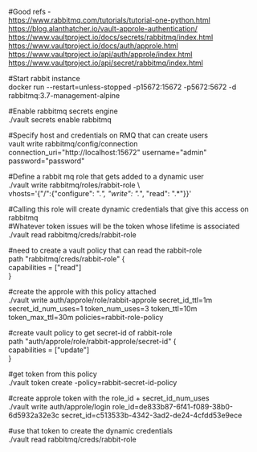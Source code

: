 #Good refs -   
https://www.rabbitmq.com/tutorials/tutorial-one-python.html   
https://blog.alanthatcher.io/vault-approle-authentication/   
https://www.vaultproject.io/docs/secrets/rabbitmq/index.html    
https://www.vaultproject.io/docs/auth/approle.html   
https://www.vaultproject.io/api/auth/approle/index.html   
https://www.vaultproject.io/api/secret/rabbitmq/index.html   

#Start rabbit instance   
docker run --restart=unless-stopped -p15672:15672 -p5672:5672 -d rabbitmq:3.7-management-alpine   

#Enable rabbitmq secrets engine   
./vault secrets enable rabbitmq    

#Specify host and credentials on RMQ that can create users   
vault write rabbitmq/config/connection connection_uri="http://localhost:15672" username="admin" password="password"   

#Define a rabbit mq role that gets added to a dynamic user   
./vault write rabbitmq/roles/rabbit-role \   
    vhosts='{"/":{"configure": ".*", "write": ".*", "read": ".*"}}'   
	
#Calling this role will create dynamic credentials that give this access on rabbitmq   
#Whatever token issues will be the token whose lifetime is associated   
./vault read rabbitmq/creds/rabbit-role   

#need to create a vault policy that can read the rabbit-role   
path "rabbitmq/creds/rabbit-role" {    
        capabilities = ["read"]   
}   

#create the approle with this policy attached   
./vault write auth/approle/role/rabbit-approle secret_id_ttl=1m secret_id_num_uses=1 token_num_uses=3 token_ttl=10m token_max_ttl=30m policies=rabbit-role-policy   

#create vault policy to get secret-id of rabbit-role   
path "auth/approle/role/rabbit-approle/secret-id" {   
        capabilities = ["update"]   
}   

#get token from this policy   
./vault token create -policy=rabbit-secret-id-policy   

#create approle token with the role_id + secret_id_num_uses   
./vault write auth/approle/login role_id=de833b87-6f41-f089-38b0-6d5932a32e3c secret_id=c513533b-4342-3ad2-de24-4cfdd53e9ece   

#use that token to create the dynamic credentials   
./vault read rabbitmq/creds/rabbit-role   

